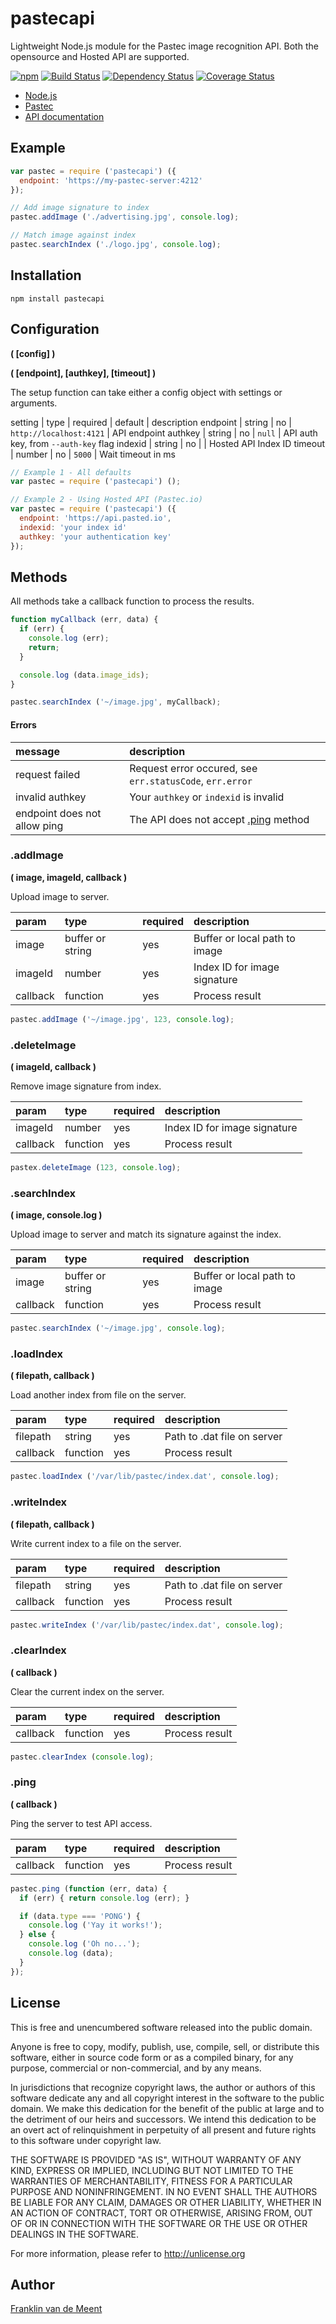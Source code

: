 pastecapi
=========

Lightweight Node.js module for the Pastec image recognition API.
Both the opensource and Hosted API are supported.

[![npm](https://img.shields.io/npm/v/pastecapi.svg?maxAge=3600)](https://github.com/fvdm/nodejs-pastecapi/blob/master/CHANGELOG.md)
[![Build Status](https://travis-ci.org/fvdm/nodejs-pastecapi.svg?branch=master)](https://travis-ci.org/fvdm/nodejs-pastecapi)
[![Dependency Status](https://gemnasium.com/badges/github.com/fvdm/nodejs-pastecapi.svg)](https://gemnasium.com/github.com/fvdm/nodejs-pastecapi#runtime-dependencies)
[![Coverage Status](https://coveralls.io/repos/github/fvdm/nodejs-pastecapi/badge.svg?branch=master)](https://coveralls.io/github/fvdm/nodejs-pastecapi?branch=master)

* [Node.js](https://nodejs.org)
* [Pastec](http://pastec.io)
* [API documentation](http://pastec.io/doc#api)


Example
-------

```js
var pastec = require ('pastecapi') ({
  endpoint: 'https://my-pastec-server:4212'
});

// Add image signature to index
pastec.addImage ('./advertising.jpg', console.log);

// Match image against index
pastec.searchIndex ('./logo.jpg', console.log);
```


Installation
------------

`npm install pastecapi`


Configuration
-------------
**( [config] )**

**( [endpoint], [authkey], [timeout] )**


The setup function can take either a config object with settings or arguments.


setting  | type   | required | default                 | description
endpoint | string | no       | `http://localhost:4121` | API endpoint
authkey  | string | no       | `null`                  | API auth key, from `--auth-key` flag
indexid  | string | no       |                         | Hosted API Index ID
timeout  | number | no       | `5000`                  | Wait timeout in ms


```js
// Example 1 - All defaults
var pastec = require ('pastecapi') ();

// Example 2 - Using Hosted API (Pastec.io)
var pastec = require ('pastecapi') ({
  endpoint: 'https://api.pasted.io',
  indexid: 'your index id'
  authkey: 'your authentication key'
});
```


Methods
-------

All methods take a callback function to process the results.

```js
function myCallback (err, data) {
  if (err) {
    console.log (err);
    return;
  }

  console.log (data.image_ids);
}

pastec.searchIndex ('~/image.jpg', myCallback);
```

#### Errors

message                      | description              
:----------------------------|:--------------------------------------------------------
request failed               | Request error occured, see `err.statusCode`, `err.error`
invalid authkey              | Your `authkey` or `indexid` is invalid
endpoint does not allow ping | The API does not accept [.ping](#ping) method


### .addImage
**( image, imageId, callback )**

Upload image to server.


param    | type             | required | description
:--------|:-----------------|:---------|:-----------------------------
image    | buffer or string | yes      | Buffer or local path to image
imageId  | number           | yes      | Index ID for image signature
callback | function         | yes      | Process result


```js
pastec.addImage ('~/image.jpg', 123, console.log);
```


### .deleteImage
**( imageId, callback )**

Remove image signature from index.


param    | type     | required | description
:--------|:---------|:---------|:----------------------------
imageId  | number   | yes      | Index ID for image signature
callback | function | yes      | Process result


```js
pastex.deleteImage (123, console.log);
```


### .searchIndex
**( image, console.log )**

Upload image to server and match its signature against the index.


param    | type             | required | description
:--------|:-----------------|:---------|:-----------------------------
image    | buffer or string | yes      | Buffer or local path to image
callback | function         | yes      | Process result


```js
pastec.searchIndex ('~/image.jpg', console.log);
```


### .loadIndex
**( filepath, callback )**

Load another index from file on the server.


param    | type     | required | description
:--------|:---------|:---------|:---------------------------
filepath | string   | yes      | Path to .dat file on server
callback | function | yes      | Process result


```js
pastec.loadIndex ('/var/lib/pastec/index.dat', console.log);
```


### .writeIndex
**( filepath, callback )**

Write current index to a file on the server.


param    | type     | required | description
:--------|:---------|:---------|:---------------------------
filepath | string   | yes      | Path to .dat file on server
callback | function | yes      | Process result


```js
pastec.writeIndex ('/var/lib/pastec/index.dat', console.log);
```


### .clearIndex
**( callback )**

Clear the current index on the server.


param    | type     | required | description
:--------|:---------|:---------|:--------------
callback | function | yes      | Process result


```js
pastec.clearIndex (console.log);
```


### .ping
**( callback )**

Ping the server to test API access.


param    | type     | required | description
:--------|:---------|:---------|:--------------
callback | function | yes      | Process result


```js
pastec.ping (function (err, data) {
  if (err) { return console.log (err); }

  if (data.type === 'PONG') {
    console.log ('Yay it works!');
  } else {
    console.log ('Oh no...');
    console.log (data);
  }
});
```


License
-------

This is free and unencumbered software released into the public domain.

Anyone is free to copy, modify, publish, use, compile, sell, or
distribute this software, either in source code form or as a compiled
binary, for any purpose, commercial or non-commercial, and by any
means.

In jurisdictions that recognize copyright laws, the author or authors
of this software dedicate any and all copyright interest in the
software to the public domain. We make this dedication for the benefit
of the public at large and to the detriment of our heirs and
successors. We intend this dedication to be an overt act of
relinquishment in perpetuity of all present and future rights to this
software under copyright law.

THE SOFTWARE IS PROVIDED "AS IS", WITHOUT WARRANTY OF ANY KIND,
EXPRESS OR IMPLIED, INCLUDING BUT NOT LIMITED TO THE WARRANTIES OF
MERCHANTABILITY, FITNESS FOR A PARTICULAR PURPOSE AND NONINFRINGEMENT.
IN NO EVENT SHALL THE AUTHORS BE LIABLE FOR ANY CLAIM, DAMAGES OR
OTHER LIABILITY, WHETHER IN AN ACTION OF CONTRACT, TORT OR OTHERWISE,
ARISING FROM, OUT OF OR IN CONNECTION WITH THE SOFTWARE OR THE USE OR
OTHER DEALINGS IN THE SOFTWARE.

For more information, please refer to <http://unlicense.org>


Author
------

[Franklin van de Meent](https://frankl.in)
